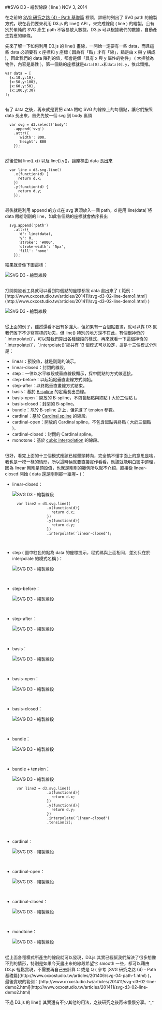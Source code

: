 <!-- @@master  = ../../_layout.html-->

<!-- @@block  =  jsBottom-->

<include src="../../_articles-js.html"></include>

<!-- @@close-->

<!-- @@block  =  css-->

<include src="../../_articles-css.html"></include>

<!-- @@close-->

<!-- @@block  =  articles-social-->

<include src="../../_articles-social.html"></include>

<!-- @@close-->

<!-- @@block  =  articles-footer-->

<include src="../../_articles.html"></include>

<!-- @@close-->

<!-- @@block  =  meta-->

<meta property="article:published_time" content="2014-11-03T23:25:00+01:00">

<meta name="keywords" content="svg,d3,d3.js,line,線段,path,interpolate">

<meta name="description" content="現在我們要來利用 D3.js 的 line() API ，來完成線段 ( line ) 的繪製，且有別於單純的 SVG 產生 path 不容易放入數據，D3.js 可以根據我們的數據，自動產生對應的線條。">

<meta itemprop="name" content="SVG D3.js - 繪製線段 - OXXO.STUDIO">

<meta itemprop="image" content="http://www.oxxostudio.tw/img/articles/201411/20141103_1_01.jpg">

<meta itemprop="description" content="現在我們要來利用 D3.js 的 line() API ，來完成線段 ( line ) 的繪製，且有別於單純的 SVG 產生 path 不容易放入數據，D3.js 可以根據我們的數據，自動產生對應的線條。">

<meta property="og:title" content="SVG D3.js - 繪製線段 - OXXO.STUDIO">

<meta property="og:url" content="http://www.oxxostudio.tw/articles/201411/svg-d3-02-line.html">

<meta property="og:image" content="http://www.oxxostudio.tw/img/articles/201411/20141103_1_01.jpg">

<meta property="og:description" content="現在我們要來利用 D3.js 的 line() API ，來完成線段 ( line ) 的繪製，且有別於單純的 SVG 產生 path 不容易放入數據，D3.js 可以根據我們的數據，自動產生對應的線條。">

<title>SVG D3 - 繪製線段 ( line )  - OXXO.STUDIO</title> 

<!-- @@close-->

<!-- @@block  =  articles-content--> 

##SVG D3 - 繪製線段 ( line )  <span class="article-date" tag="web"><i></i>NOV 3, 2014</span>

在之前的 [SVG 研究之路 (4) - Path 基礎篇](http://www.oxxostudio.tw/articles/201406/svg-04-path-1.html) 裡頭，詳細的列出了 SVG path 的繪製方式，現在我們要來利用 D3.js 的 line() API ，來完成線段 ( line ) 的繪製，且有別於單純的 SVG 產生 path 不容易放入數據，D3.js 可以根據我們的數據，自動產生對應的線條。

先來了解一下如何利用 D3.js 的 line() 畫線，一開始一定要有一些 data，而且這些 data 必須要有 x 座標和 y 座標 ( 因為有「點」才有「線」，點是由 x 與 y 構成 )，因此我們的 data 陣列的值，都會是個「具有 x 與 y 屬性的物件」 ( 大括號為物件，內容是屬性 )，第一個點的座標就是`data[0].x`和`data[0].y`，依此類推。

	var data = [
	  {x:10,y:10},
	  {x:50,y:100},
	  {x:60,y:50},
	  {x:100,y:30}
	];

<br/>
有了 data 之後，再來就是要把 data 餵給 SVG 的線條上的每個點，讓它們按照 data 長出來，首先先放一個 svg 到 body 裏頭

	  var svg = d3.select('body')
	    .append('svg')
	    .attr({
	      'width': 800,
	      'height': 800
	    });

<br/>
然後使用 line().x() 以及 line().y()，讓座標由 data 長出來
	
	  var line = d3.svg.line()
	    .x(function(d) {
	      return d.x;
	    })
	    .y(function(d) {
	      return d.y;
	    });

<br/>
最後就是利用 append 的方式在 svg 裏頭放入一個 path，d 是用`line(data)`將 data 餵給剛剛的 line，如此各個點的座標就會依序長出 
	
	  svg.append('path')
	    .attr({
	      'd': line(data),
	      'y': 0,
	      'stroke': '#000',
	      'stroke-width': '5px',
	      'fill': 'none'
	    });

結果就會像下圖這樣：

![SVG D3 - 繪製線段](/img/articles/201411/20141103_1_02.png)

<br/>
打開開發者工具就可以看到每個點的座標都照 data 畫出來了 ( 範例：[http://www.oxxostudio.tw/articles/201411/svg-d3-02-line-demo1.html](http://www.oxxostudio.tw/articles/201411/svg-d3-02-line-demo1.html) )

![SVG D3 - 繪製線段](/img/articles/201411/20141103_1_03.png)

<br/>
從上面的例子，雖然還看不出有多強大，但如果有一百個點要畫，就可以靠 D3 幫我們省下不少寫座標的功夫，但 line() 特別的地方還不在此，有個很神奇的`.interpolate()`，可以幫我們算出各種線段的樣式，再來就看一下這個神奇的`.interpolate()`，`.interpolate()`總共有 13 個模式可以設定，這是十三個模式分別是：

- linear：預設值，就是剛剛的演示。 
- linear-closed：封閉的線段。 
- step：一律以水平線段或垂直線段顯示，採中間點的方式做連接。 
- step-before：以起始點垂直畫線方式開始。 
- step-after：以終點垂直畫線方式結束。 
- basis：基於 [B-spline](http://en.wikipedia.org/wiki/B-spline) 的定義長出曲線。 
- basis-open：開放的 B-spline，不包含起點與終點 ( 大於三個點 )。 
- basis-closed：封閉的 B-spline。 
- bundle：基於 B-spline 之上，但包含了 tension 參數。 
- cardinal：基於 [Cardinal spline](http://en.wikipedia.org/wiki/Cubic_Hermite_spline#Cardinal_spline) 的線段。
- cardinal-open：開放的 Cardinal spline，不包含起點與終點 ( 大於三個點 )。
- cardinal-closed：封閉的 Cardinal spline。
- monotone：基於 [cubic interpolation](https://github.com/mbostock/d3/wiki/SVG-Shapes#line_x) 的線段。

<br/>
很好，看完上面的十三個模式應該已經暈頭轉向，完全搞不懂字面上的意思是啥，我也是一模一樣的情形，所以這時候就要直接實作看看，應該就能明白箇中道理，因為 linear 剛剛是預設值，也就是剛剛的範例所以就不介紹，直接從 linear-closed 開始  ( data 還是剛剛那一組喔~ )：

- linear-closed：

	![SVG D3 - 繪製線段](/img/articles/201411/20141103_1_04.png)

		var line2 = d3.svg.line()
		              .x(function(d){
		                return d.x;
		              })
		              .y(function(d){
		                return d.y;
		              })
		              .interpolate('linear-closed');

<br/>

- step ( 圖中紅色的點為 data 的座標提示，程式碼與上面相同，差別只在於 interpolate 的模式名稱 )：

	![SVG D3 - 繪製線段](/img/articles/201411/20141103_1_05.png)

<br/>

- step-before：

	![SVG D3 - 繪製線段](/img/articles/201411/20141103_1_06.png)

<br/>

- step-after：

	![SVG D3 - 繪製線段](/img/articles/201411/20141103_1_07.png)

<br/>

- basis：

	![SVG D3 - 繪製線段](/img/articles/201411/20141103_1_08.png)

<br/>

- basis-open：

	![SVG D3 - 繪製線段](/img/articles/201411/20141103_1_09.png)

<br/>

- basis-closed：

	![SVG D3 - 繪製線段](/img/articles/201411/20141103_1_10.png)

<br/>

- bundle：

	![SVG D3 - 繪製線段](/img/articles/201411/20141103_1_11.png)

<br/>

- bundle + tension：

	![SVG D3 - 繪製線段](/img/articles/201411/20141103_1_12.png)

		var line2 = d3.svg.line()
		              .x(function(d){
		                return d.x;
		              })
		              .y(function(d){
		                return d.y;
		              })
		              .interpolate('linear-closed')
					  .tension(2);

<br/>

- cardinal：

	![SVG D3 - 繪製線段](/img/articles/201411/20141103_1_13.png)

<br/>

- cardinal-open：

	![SVG D3 - 繪製線段](/img/articles/201411/20141103_1_14.png)

<br/>

- cardinal-closed：

	![SVG D3 - 繪製線段](/img/articles/201411/20141103_1_15.png)

<br/>

- monotone：

	![SVG D3 - 繪製線段](/img/articles/201411/20141103_1_16.png)

<br/>
從上面各種模式所產生的線段就可以發現，D3.js 其實已經幫我們解決了很多想像不到的情形，特別是如果今天畫出來的線段希望它 smooth 一些，都可以藉由 D3.js 輕鬆實現，不需要再自己去計算 C 或是 Q ( 參考 [SVG 研究之路 (4) - Path 基礎篇](http://www.oxxostudio.tw/articles/201406/svg-04-path-1.html) )，最後實現的範例：[http://www.oxxostudio.tw/articles/201411/svg-d3-02-line-demo2.html](http://www.oxxostudio.tw/articles/201411/svg-d3-02-line-demo2.html)

不過 D3.js 的 line() 其實還有不少其他的用法，之後研究之後再來慢慢分享。^_^

<!-- @@close-->







